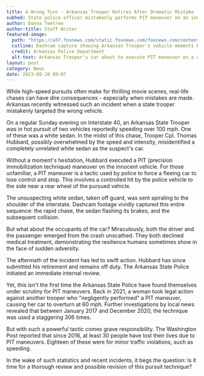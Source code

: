 ```yaml
---
title: A Wrong Turn - Arkansas Trooper Retires After Dramatic Mistake
subhed: State police officer mistakenly performs PIT maneuver on an innocent vehicle, sparking concerns about the technique's use.
author: Donna Teetree
author-title: Staff Writer
featured-image: 
  path: "https://a57.foxnews.com/static.foxnews.com/foxnews.com/content/uploads/2023/09/672/378/car-chase-Arkansas-Police.jpg?ve=1&tl=1"
  cutline: Dashcam capture showing Arkansas Trooper's vehicle moments before executing the PIT maneuver on the wrong white sedan.
  credit: Arkansas Police Department
  alt-text: Arkansas Trooper's car about to execute PIT maneuver on a white sedan on Interstate 40.
layout: post
category: News
date: 2023-09-20 09:07
---
```


While high-speed pursuits often make for thrilling movie scenes, real-life chases can have dire consequences - especially when mistakes are made. Arkansas recently witnessed such an incident when a state trooper mistakenly targeted the wrong vehicle.

On a regular Sunday evening on Interstate 40, an Arkansas State Trooper was in hot pursuit of two vehicles reportedly speeding over 100 mph. One of these was a white sedan. In the midst of this chase, Trooper Cpl. Thomas Hubbard, possibly overwhelmed by the speed and intensity, misidentified a completely unrelated white sedan as the suspect's car.

Without a moment's hesitation, Hubbard executed a PIT (precision immobilization technique) maneuver on the innocent vehicle. For those unfamiliar, a PIT maneuver is a tactic used by police to force a fleeing car to lose control and stop. This involves a controlled hit by the police vehicle to the side near a rear wheel of the pursued vehicle.

The unsuspecting white sedan, taken off guard, was sent spiraling to the shoulder of the interstate. Dashcam footage vividly captured this entire sequence: the rapid chase, the sedan flashing its brakes, and the subsequent collision.

But what about the occupants of the car? Miraculously, both the driver and the passenger emerged from the crash unscathed. They both declined medical treatment, demonstrating the resilience humans sometimes show in the face of sudden adversity.

The aftermath of the incident has led to swift action. Hubbard has since submitted his retirement and remains off duty. The Arkansas State Police initiated an immediate internal review.

Yet, this isn't the first time the Arkansas State Police have found themselves under scrutiny for PIT maneuvers. Back in 2021, a woman took legal action against another trooper who "negligently performed" a PIT maneuver, causing her car to overturn at 60 mph. Further investigations by local news revealed that between January 2017 and December 2020, the technique was used a staggering 306 times.

But with such a powerful tactic comes grave responsibility. The Washington Post reported that since 2016, at least 30 people have lost their lives due to PIT maneuvers. Eighteen of these were for minor traffic violations, such as speeding.

In the wake of such statistics and recent incidents, it begs the question: Is it time for a thorough review and possible revision of this pursuit technique?
